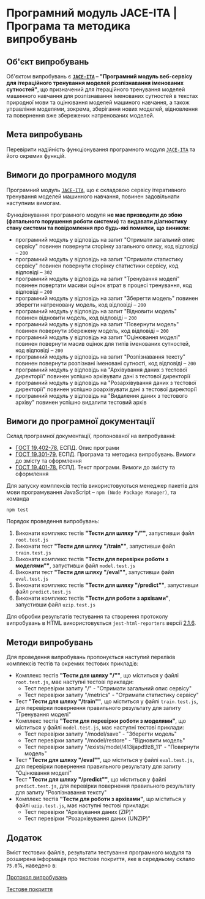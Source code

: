 # Програмний модуль JACE-ITA | Програма та методика випробувань

## Об'єкт випробувань

Об'єктом випробувань є **[`JACE-ITA`](https://github.com/wdc-molfar/jace-ita) – "Програмний модуль веб-сервісу для ітераційного тренування моделей розпізнавання іменованих сутностей"**, що призначений для ітераційного тренування моделей машинного навчання для розпізнавання іменованих сутностей в текстах природної мови та оцінювання моделей машиного навчання, а також управління моделями, зокрема, зберігання нових моделей, відновлення та повернення вже збережених натренованих моделей.

## Мета випробувань

Перевірити надійність функціонування програмного модуля [`JACE-ITA`](https://github.com/wdc-molfar/jace-ita) та його окремих функцій. 

## Вимоги до програмного модуля

Програмний модуль [`JACE-ITA`](https://github.com/wdc-molfar/jace-ita), що є складовою сервісу ітеративного тренування моделей машинного навчання, повинен задовільнати наступним вимогам. 

Функціонування програмного модуля **не має призводити до збою (фатального порушення роботи системи)** та **видавати діагностику стану системи та повідомлення про будь-які помилки, що виникли**:
- програмний модуль у відповідь на запит "Отримати загальний опис сервісу" повинен повернути сторінку загального опису, код відповіді – `200`
- програмний модуль у відповідь на запит "Отримати статистику сервісу" повинен повернути сторінку статистики сервісу, код відповіді – `302`
- програмний модуль у відповідь на запит "Тренування моделі" повинен повертати масиви оцінок втрат в процесі тренування, код відповіді – `200`
- програмний модуль у відповідь на запит "Зберегти модель" повинен зберегти натреновану модель, код відповіді – `200`
- програмний модуль у відповідь на запит "Відновити модель" повинен відновити модель, код відповіді – `200`
- програмний модуль у відповідь на запит "Повернути модель" повинен повернути збережену модель, код відповіді – `200`
- програмний модуль у відповідь на запит "Оцінювання моделі" повинен повернути масив оцінок для типів іменованих сутностей, код відповіді – `200`
- програмний модуль у відповідь на запит "Розпізнавання тексту" повинен повернути розпізнані іменовані сутності, код відповіді – `200`
- програмний модуль у відповідь на "Архівування даних з тестової директорії" повинен успішно архівувати дані з тестової директорії
- програмний модуль у відповідь на "Розархівування даних з тестової директорії" повинен успішно роархівувати дані з тестової директорії 
- програмний модуль у відповідь на "Видалення даних з тестового архіву" повинен успішно видалити тестовий архів


## Вимоги до програмної документації

Склад програмної документації, пропонованої на випробуванні:
- [ГОСТ 19.402-78.](https://docs.cntd.ru/document/1200007652) ЕСПД. Опис програми
- [ГОСТ 19.301-79.](https://docs.cntd.ru/document/1200007650) ЕСПД. Програма та методика випробувань. Вимоги до змісту та оформлення
- [ГОСТ 19.401-78.](https://docs.cntd.ru/document/1200007651) ЕСПД. Текст програми. Вимоги до змісту та оформлення

Для запуску комплексів тестів використовуються менеджер пакетів для мови програмування JavaScript – `npm (Node Package Manager)`, та команда

```shell
npm test
```

Порядок проведення випробувань:
1. Виконати комплекс тестів **"Тести для шляху "/""**, запустивши файл `root.test.js`
2. Виконати тест **"Тести для шляху "/train""**, запустивши файл `train.test.js`
3. Виконати комплекс тестів **"Тести для перевірки роботи з моделями""**, запустивши файл `model.test.js`
4. Виконати тест **"Тести для шляху "/eval""**, запустивши файл `eval.test.js`
5. Виконати комплекс тестів **"Тести для шляху "/predict""**, запустивши файл `predict.test.js`
5. Виконати комплекс тестів **"Тести для роботи з архівами"**, запустивши файл `uzip.test.js`

Для обробки результатів тестування та створення протоколу випробувань в HTML використовується `jest-html-reporters` версії [2.1.6](https://www.npmjs.com/package/jest-html-reporters/v/2.1.6).

## Методи випробувань

Для проведення випробувань пропонується наступий переліків комплексів тестів та окремих тестових прикладів:
- Комплекс тестів **"Тести для шляху "/""**, що міститься у файлі `root.test.js`, має наступні тестові приклади:
	- Тест перевірки запиту "/" -  "Отримати загальний опис сервісу"
	- Тест перевірки запиту "/metrics" - "Отримати статистику сервісу"
- Тест **"Тести для шляху "/train""**, що міститься у файлі `train.test.js`, для перевірки повернення правильного результату для запиту "Тренування моделі"
- Комплекс тестів **"Тести для перевірки роботи з моделями"**, що міститься у файлі `model.test.js`, має наступні тестові приклади:
	- Тест перевірки запиту "/model/save" - "Зберегти модель"
	- Тест перевірки запиту "/model/restore" - "Відновити модель"
	- Тест перевірки запиту "/exists/model/413ijapd9z8_11" - "Повернути модель"
- Тест **"Тести для шляху "/eval""**, що міститься у файлі `eval.test.js`, для перевірки повернення правильного результату для запиту "Оцінювання моделі"
- Тест **"Тести для шляху "/predict""**, що міститься у файлі `predict.test.js`, для перевірки повернення правильного результату для запиту "Розпізнавання тексту"
- Комплекс тестів **"Тести для роботи з архівами"**, що міститься у файлі `uzip.test.js`, має наступні тестові приклади:
	- Тест перевірки "Архівування даних (ZIP)"
	- Тест перевірки "Розархівування даних (UNZIP)"


## Додаток

Вміст тестових файлів, результати тестування програмного модуля та розширена інформація про тестове покриття, яке в середньому склало `75.0`%, наведено в:

<a href="../testReport/test-report.html" target="blank">Протокол випробувань</a>

<a href="../coverage/lcov-report/index.html" target="blank">Тестове покриття</a>
